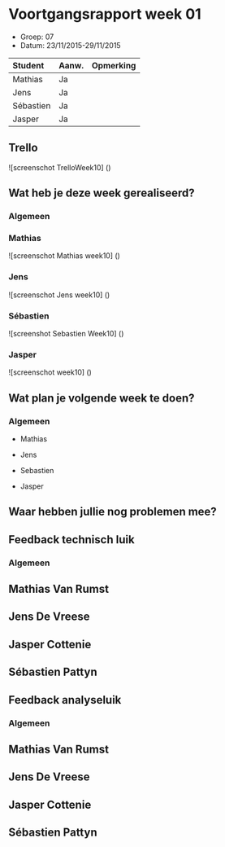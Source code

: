 # Voortgangsrapport week 01

* Groep: 07
* Datum: 23/11/2015-29/11/2015

| Student  | Aanw. | Opmerking |
| :---     | :---  | :---      |
| Mathias  |  Ja   |           |
| Jens     |  Ja   |           |
| Sébastien|  Ja   |           |
| Jasper   |  Ja   |           |

## Trello
![screenschot TrelloWeek10] ()


## Wat heb je deze week gerealiseerd?



### Algemeen


### Mathias

![screenschot Mathias week10] ()

### Jens

![screenschot Jens week10] ()

### Sébastien

![screenshot Sebastien Week10] ()

### Jasper

![screenschot week10] ()


## Wat plan je volgende week te doen?

### Algemeen
- Mathias

- Jens

- Sebastien

- Jasper


## Waar hebben jullie nog problemen mee?



## Feedback technisch luik

### Algemeen

## Mathias Van Rumst
## Jens De Vreese
## Jasper Cottenie
## Sébastien Pattyn

## Feedback analyseluik

### Algemeen

## Mathias Van Rumst
## Jens De Vreese
## Jasper Cottenie
## Sébastien Pattyn

